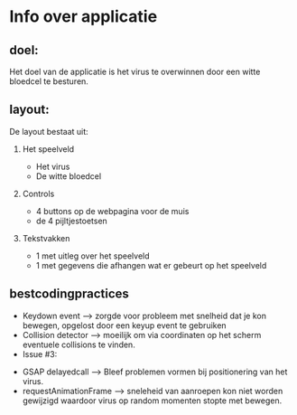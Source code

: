 Info over applicatie
====================

## doel:
Het doel van de applicatie is het virus te overwinnen door een witte bloedcel te besturen.

## layout:
De layout bestaat uit:

1. Het speelveld
    * Het virus
    * De witte bloedcel
    
2. Controls
    * 4 buttons op de webpagina voor de muis
    * de 4 pijltjestoetsen

3. Tekstvakken
    * 1 met uitleg over het speelveld
    * 1 met gegevens die afhangen wat er gebeurt op het speelveld


## bestcodingpractices
- Keydown event --> zorgde voor probleem met snelheid dat je kon bewegen, opgelost door een keyup event te gebruiken
- Collision detector --> moeilijk om via coordinaten op het scherm eventuele collisions te vinden.
- Issue #3:
 * GSAP delayedcall --> Bleef problemen vormen bij positionering van het virus.
 * requestAnimationFrame --> sneleheid van aanroepen kon niet worden gewijzigd waardoor virus op random momenten stopte met bewegen.
